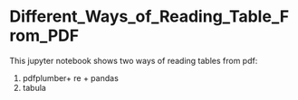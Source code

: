# Different_Ways_of_Reading_Table_From_PDF

This jupyter notebook shows two ways of reading tables from pdf: 
1. pdfplumber+ re + pandas 
2. tabula
